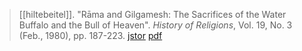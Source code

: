 > [[hiltebeitel]]. "Rāma and Gilgamesh: The Sacrifices of the Water Buffalo and the Bull of Heaven". *History of Religions*, Vol. 19, No. 3 (Feb., 1980), pp. 187-223. [jstor](https://www.jstor.org/stable/1062467) [pdf](a/a-hiltebeitel1980.pdf)